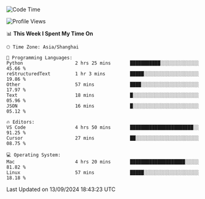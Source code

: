 <!--START_SECTION:waka-->
![Code Time](http://img.shields.io/badge/Code%20Time-486%20hrs%2013%20mins-blue)

![Profile Views](http://img.shields.io/badge/Profile%20Views-0-blue)

📊 **This Week I Spent My Time On** 

```text
🕑︎ Time Zone: Asia/Shanghai

💬 Programming Languages: 
Python                   2 hrs 25 mins       ███████████░░░░░░░░░░░░░░   45.66 % 
reStructuredText         1 hr 3 mins         █████░░░░░░░░░░░░░░░░░░░░   19.86 % 
Other                    57 mins             ████░░░░░░░░░░░░░░░░░░░░░   17.97 % 
Text                     18 mins             █░░░░░░░░░░░░░░░░░░░░░░░░   05.96 % 
JSON                     16 mins             █░░░░░░░░░░░░░░░░░░░░░░░░   05.12 % 

🔥 Editors: 
VS Code                  4 hrs 50 mins       ███████████████████████░░   91.25 % 
Cursor                   27 mins             ██░░░░░░░░░░░░░░░░░░░░░░░   08.75 % 

💻 Operating System: 
Mac                      4 hrs 20 mins       ████████████████████░░░░░   81.82 % 
Linux                    57 mins             █████░░░░░░░░░░░░░░░░░░░░   18.18 % 
```


 Last Updated on 13/09/2024 18:43:23 UTC
<!--END_SECTION:waka-->
